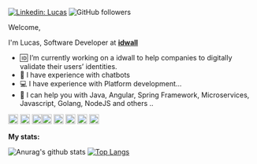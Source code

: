
[![Linkedin: Lucas](https://img.shields.io/badge/-Lucas%20Souza-blue?style=flat-square&logo=Linkedin&logoColor=white&link=https://www.linkedin.com/in/lucasrsouza-ti/)](https://www.linkedin.com/in/lucasrsouza-ti/)
![GitHub followers](https://img.shields.io/github/followers/luccasdev?label=Follow&style=social)

Welcome, 

I'm Lucas, Software Developer at  <b>[idwall](https://www.idwall.co)</b>


- :id: I’m currently working on a idwall to help companies to digitally validate their users’ identities.
- :robot: I have experience with chatbots
- :computer: I have experience with Platform development...
- 💬 I can help you with Java, Angular, Spring Framework, Microservices, Javascript, Golang, NodeJS and others ..

<p align="left">
  <img src="https://devicons.github.io/devicon/devicon.git/icons/java/java-original-wordmark.svg" alt="java" width="20" height="20"/>
  <img src="https://devicons.github.io/devicon/devicon.git/icons/javascript/javascript-original.svg" alt="javascript" width="20" height="20"/> 
  <img src="https://devicons.github.io/devicon/devicon.git/icons/typescript/typescript-original.svg" alt="typescript" width="20" height="20"/><img src="https://devicons.github.io/devicon/devicon.git/icons/nodejs/nodejs-original-wordmark.svg" alt="nodejs" width="20" height="20"/> 
  <img src="https://www.vectorlogo.zone/logos/angular/angular-icon.svg" alt="angular" width="20" height="20"/>
  <img src="https://www.vectorlogo.zone/logos/figma/figma-icon.svg" alt="figma" width="20" height="20"/> 
  <img src="https://www.vectorlogo.zone/logos/git-scm/git-scm-icon.svg" alt="git" width="20" height="20"/>
  <img src="https://devicons.github.io/devicon/devicon.git/icons/mongodb/mongodb-original-wordmark.svg" alt="mongodb" width="20" height="20"/> 
</p>

**My stats:**  

![Anurag's github stats](https://github-readme-stats.vercel.app/api?username=luccasdev&show_icons=true&theme=radical)
[![Top Langs](https://github-readme-stats.vercel.app/api/top-langs/?username=luccasdev&layout=compact&hide=jupyter%20notebook)](https://github.com/anuraghazra/github-readme-stats)
